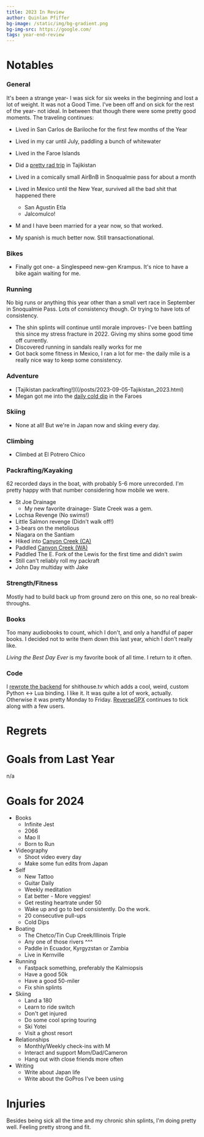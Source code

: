 ```yaml
---
title: 2023 In Review
author: Quinlan Pfiffer
bg-image: /static/img/bg-gradient.png
bg-img-src: https://google.com/
tags: year-end-review
---
```


Notables
========

### General

It's been a strange year- I was sick for six weeks in the beginning and lost a
lot of weight. It was not a Good Time. I've been off and on sick for the rest of
the year- not ideal. In between that though there were some pretty good moments.
The traveling continues:

* Lived in San Carlos de Bariloche for the first few months of the Year
* Lived in my car until July, paddling a bunch of whitewater
* Lived in the Faroe Islands
* Did a [pretty rad trip](/posts/2023-09-05-Tajikistan_2023.html) in Tajikistan
* Lived in a comically small AirBnB in Snoqualmie pass for about a month
* Lived in Mexico until the New Year, survived all the bad shit that happened there
    * San Agustin Etla
    * Jalcomulco!

* M and I have been married for a year now, so that worked.
* My spanish is much better now. Still transactionational.

### Bikes

* Finally got one- a Singlespeed new-gen Krampus. It's nice to have a bike again
  waiting for me.

### Running

No big runs or anything this year other than a small vert race in September in
Snoqualmie Pass. Lots of consistency though. Or trying to have lots of consistency.

* The shin splints will continue until morale improves- I've been battling this
  since my stress fracture in 2022. Giving my shins some good time off
  currently.
* Discovered running in sandals really works for me
* Got back some fitness in Mexico, I ran a lot for me- the daily mile is a
  really nice way to keep some consistency.

### Adventure

* [Tajikistan packrafting!]((/posts/2023-09-05-Tajikistan_2023.html)
* Megan got me into the [daily cold dip](https://www.instagram.com/reel/Cveh_ibM_9f/) in the Faroes

### Skiing

* None at all! But we're in Japan now and skiing every day.

### Climbing

* Climbed at El Potrero Chico

### Packrafting/Kayaking

62 recorded days in the boat, with probably 5-6 more unrecorded. I'm pretty
happy with that number considering how mobile we were.

* St Joe Drainage
    * My new favorite drainage- Slate Creek was a gem.
* Lochsa Revenge (No swims!)
* Little Salmon revenge (Didn't walk off!)
* 3-bears on the metolious
* Niagara on the Santiam
* Hiked into [Canyon Creek (CA)](https://www.instagram.com/p/CtXSAAFyRL4/)
* Paddled [Canyon Creek (WA)](https://www.instagram.com/reel/CsfaSsDAMzA/)
* Paddled The E. Fork of the Lewis for the first time and didn't swim
* Still can't reliably roll my packraft
* John Day multiday with Jake

### Strength/Fitness

Mostly had to build back up from ground zero on this one, so no real
break-throughs.

### Books

Too many audiobooks to count, which I don't, and only a handful of paper books.
I decided not to write them down this last year, which I don't really like.

_Living the Best Day Ever_ is my favorite book of all time. I return to it often.

### Code

I [rewrote the backend](https://github.com/qpfiffer/shithouse.tv/pull/36) for
shithouse.tv which adds a cool, weird, custom Python <-> Lua binding. I like it.
It was quite a lot of work, actually. Otherwise it was pretty Monday to Friday.
[ReverseGPX](https://reversegpx.com/) continues to tick along with a few users.

Regrets
=======

Goals from Last Year
====================

n/a

Goals for 2024
==============

* Books
    * Infinite Jest
    * 2066
    * Mao II
    * Born to Run
* Videography
    * Shoot video every day
    * Make some fun edits from Japan
* Self
    * New Tattoo
    * Guitar Daily
    * Weekly meditation
    * Eat better - More veggies!
    * Get resting heartrate under 50
    * Wake up and go to bed consistently. Do the work.
    * 20 consecutive pull-ups
    * Cold Dips
* Boating
    * The Chetco/Tin Cup Creek/Illinois Triple
    * Any one of those rivers ^^^
    * Paddle in Ecuador, Kyrgyzstan or Zambia
    * Live in Kernville
* Running
    * Fastpack something, preferably the Kalmiopsis
    * Have a good 50k
    * Have a good 50-miler
    * Fix shin splints
* Skiing
    * Land a 180
    * Learn to ride switch
    * Don't get injured
    * Do some cool spring touring
    * Ski Yotei
    * Visit a ghost resort
* Relationships
    * Monthly/Weekly check-ins with M
    * Interact and support Mom/Dad/Cameron
    * Hang out with close friends more often
* Writing
    * Write about Japan life
    * Write about the GoPros I've been using

Injuries
========

Besides being sick all the time and my chronic shin splints, I'm doing pretty
well. Feeling pretty strong and fit.
